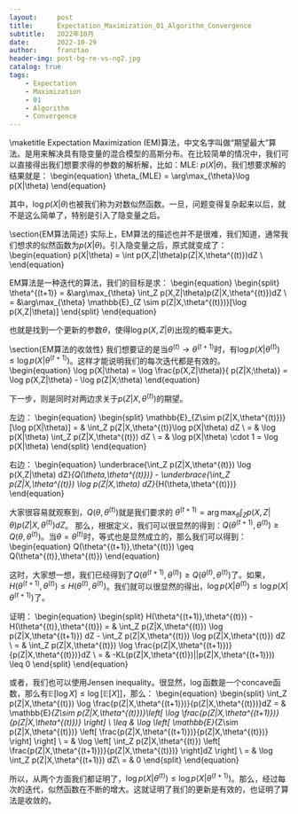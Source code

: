 ```yaml
---
layout:     post
title:      Expectation_Maximization_01_Algorithm_Convergence
subtitle:   2022年10月
date:       2022-10-29
author:     franztao
header-img: post-bg-re-vs-ng2.jpg
catalog: true
tags:
    - Expectation
    - Maximization
    - 01
    - Algorithm
    - Convergence
---
```

            

\maketitle
Expectation Maximization (EM)算法，中文名字叫做“期望最大”算法。是用来解决具有隐变量的混合模型的高斯分布。在比较简单的情况中，我们可以直接得出我们想要求得的参数的解析解，比如：MLE: $p(X|\theta)$。我们想要求解的结果就是：
\begin{equation}
    \theta_{MLE} = \arg\max_{\theta}\log p(X|\theta)
\end{equation}

其中，$\log p(X|\theta)$也被我们称为对数似然函数。一旦，问题变得复杂起来以后，就不是这么简单了，特别是引入了隐变量之后。

\section{EM算法简述}
实际上，EM算法的描述也并不是很难，我们知道，通常我们想求的似然函数为$p(X|\theta)$。引入隐变量之后，原式就变成了：
\begin{equation}
    p(X|\theta) = \int p(X,Z|\theta)p(Z|X,\theta^{(t)})dZ \\
\end{equation}

EM算法是一种迭代的算法，我们的目标是求：
\begin{equation}
    \begin{split}
        \theta^{(t+1)} = &\arg\max_{\theta} \int_Z
        p(X,Z|\theta)p(Z|X,\theta^{(t)})dZ \\
        = &\arg\max_{\theta} \mathbb{E}_{Z \sim p(Z|X,\theta^{(t)})}[\log p(X,Z|\theta)]
    \end{split}
\end{equation}

也就是找到一个更新的参数$\theta$，使得$\log p(X,Z|\theta)$出现的概率更大。

\section{EM算法的收敛性}
我们想要证的是当$\theta^{(t)} \longrightarrow \theta^{(t+1)}$时，有$\log p(X|\theta^{(t)}) \leq \log p(X|\theta^{(t+1)})$。这样才能说明我们的每次迭代都是有效的。
\begin{equation}
    \log p(X|\theta) = \log \frac{p(X,Z|\theta)}{ p(Z|X;\theta)} = \log p(X,Z|\theta) - \log p(Z|X;\theta)
\end{equation}

下一步，则是同时对两边求关于$p(Z|X,\theta^{(t)})$的期望。

左边：
\begin{equation}
    \begin{split}
        \mathbb{E}_{Z\sim p(Z|X,\theta^{(t)})}[\log p(X|\theta)] 
        = & \int_Z p(Z|X,\theta^{(t)}\log p(X|\theta) dZ \\
        = & \log p(X|\theta) \int_Z p(Z|X,\theta^{(t)}) dZ \\
        = & \log p(X|\theta) \cdot 1 = \log p(X|\theta)
    \end{split}
\end{equation}

右边：
\begin{equation}
    \underbrace{\int_Z p(Z|X,\theta^{(t)}) \log p(X,Z|\theta) dZ}_{Q(\theta,\theta^{(t)})} - \underbrace{\int_Z p(Z|X,\theta^{(t)}) \log p(Z|X,\theta) dZ}_{H(\theta,\theta^{(t)})}
\end{equation}

大家很容易就观察到，$Q(\theta,\theta^{(t)})$就是我们要求的
$\theta^{(t+1)} = \arg\max_{\theta} \int_Z p(X,Z|\theta)p(Z|X,\theta^{(t)})dZ$。
那么，根据定义，我们可以很显然的得到：$Q(\theta^{(t+1)},\theta^{(t)}) \geq Q(\theta,\theta^{(t)})$。当$\theta = \theta^{(t)}$时，等式也是显然成立的，那么我们可以得到：
\begin{equation}
    Q(\theta^{(t+1)},\theta^{(t)}) \geq Q(\theta^{(t)},\theta^{(t)})
\end{equation}

这时，大家想一想，我们已经得到了$Q(\theta^{(t+1)},\theta^{(t)}) \geq Q(\theta^{(t)},\theta^{(t)})$了。如果，$H(\theta^{(t+1)},\theta^{(t)}) \leq H(\theta^{(t)},\theta^{(t)})$。我们就可以很显然的得出，$\log p(X|\theta^{(t)}) \leq \log p(X|\theta^{(t+1)})$了。

证明：
\begin{equation}
    \begin{split}
        H(\theta^{(t+1)},\theta^{(t)}) - H(\theta^{(t)},\theta^{(t)}) = & \int_Z p(Z|X,\theta^{(t)}) \log p(Z|X,\theta^{(t+1)}) dZ - \int_Z p(Z|X,\theta^{(t)}) \log p(Z|X,\theta^{(t)}) dZ \\
        = & \int_Z p(Z|X,\theta^{(t)}) \log \frac{p(Z|X,\theta^{(t+1)})}{p(Z|X,\theta^{(t)})}dZ \\
        = & -KL(p(Z|X,\theta^{(t)})||p(Z|X,\theta^{(t+1)})) \leq 0
    \end{split}
\end{equation}

或者，我们也可以使用Jensen inequality。很显然，$\log$函数是一个concave函数，那么有$\mathbb{E}[\log X] \leq \log [\mathbb{E}[X]]$，那么：
\begin{equation}
    \begin{split}
        \int_Z p(Z|X,\theta^{(t)}) \log \frac{p(Z|X,\theta^{(t+1)})}{p(Z|X,\theta^{(t)})}dZ 
        = & \mathbb{E}_{Z\sim p(Z|X,\theta^{(t)})}\left[ \log \frac{p(Z|X,\theta^{(t+1)})}{p(Z|X,\theta^{(t)})} \right] \\
        \leq & \log \left[ \mathbb{E}_{Z\sim p(Z|X,\theta^{(t)})} \left[ \frac{p(Z|X,\theta^{(t+1)})}{p(Z|X,\theta^{(t)})} \right] \right] \\
         = & \log \left[ \int_Z p(Z|X,\theta^{(t)}) \left[ \frac{p(Z|X,\theta^{(t+1)})}{p(Z|X,\theta^{(t)})} \right]dZ \right] \\
         = & \log \int_Z p(Z|X,\theta^{(t+1)}) dZ\\
         = & 0
    \end{split}
\end{equation}

所以，从两个方面我们都证明了，$\log p(X|\theta^{(t)}) \leq \log p(X|\theta^{(t+1)})$。那么，经过每次的迭代，似然函数在不断的增大。这就证明了我们的更新是有效的，也证明了算法是收敛的。


